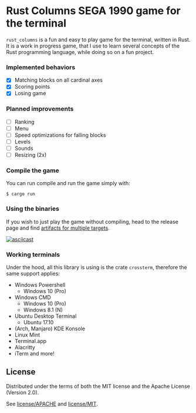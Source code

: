 # Rust Columns SEGA 1990 game for the terminal

`rust_columns` is a fun and easy to play game for the terminal, written in Rust. It is a work in progress game, that I use to learn several concepts of the Rust programming language, while doing so on a fun project.

### Implemented behaviors

- [x] Matching blocks on all cardinal axes
- [x] Scoring points
- [x] Losing game

### Planned improvements

- [ ] Ranking
- [ ] Menu
- [ ] Speed optimizations for falling blocks
- [ ] Levels
- [ ] Sounds
- [ ] Resizing (2x)

### Compile the game

You can run compile and run the game simply with:

```shell
$ cargo run
```

### Using the binaries

If you wish to just play the game without compiling, head to the release page and find [artifacts for multiple targets](https://github.com/Rendez/rust_columns/releases).

[![asciicast](https://asciinema.org/a/SaKyJdXfD3jKZh67SBC4mrrAe.svg)](https://asciinema.org/a/SaKyJdXfD3jKZh67SBC4mrrAe)

### Working terminals

Under the hood, all this library is using is the crate `crossterm`, therefore the same support applies:

- Windows Powershell
  - Windows 10 (Pro)
- Windows CMD
  - Windows 10 (Pro)
  - Windows 8.1 (N)
- Ubuntu Desktop Terminal
  - Ubuntu 17.10
- (Arch, Manjaro) KDE Konsole
- Linux Mint
- Terminal.app
- Alacritty
- iTerm and more!

## License

Distributed under the terms of both the MIT license and the Apache License (Version 2.0).

See [license/APACHE](license/APACHE) and [license/MIT](license/MIT).
